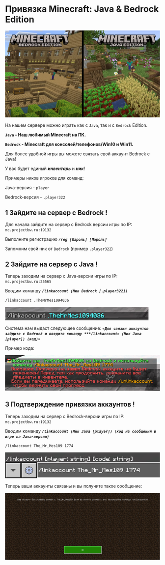 # Привязка Minecraft: Java & Bedrock Edition

![Bedrock mc](/images/bedrock/pre.png)


На нашем сервере можно играть как с `Java`, так и с `Bedrock` Edition.

**`Java` - Наш любимый Minecraft на ПК.**

**`Bedrock` - Minecraft для консолей/телефонов/Win10 и Win11.**


Для более удобной игры вы можете связать свой аккаунт Bedrock с Java!

У вас будет единый ***инвентарь*** и ***ник***!


Примеры ников игроков для команд:

Java-версия - `player`

Bedrock-версия - `.player322`


## 1 Зайдите на сервер с Bedrock !

Для начала зайдите на сервер с Bedrock версии игры по IP: `mc.projectbw.ru:19132`

Выполните регистрацию ***`/reg [Пароль] [Пароль]`***

Запомним свой ник от `Bedrock` (пример `.player322`)


## 2 Зайдите на сервер с Java !

Теперь заходим на сервер с Java-версии игры по IP: `mc.projectbw.ru:25565`

Вводим команду ***`/linkaccount (Ник Bedrock [.player322])`***

```bash
/linkaccount .TheMrMes1094036
```

![Bedrock mc1](/images/bedrock/mc1.jpg)

Система нам выдаст следующее сообщение: ***`«Для связки аккаунтов зайдите с Bedrock и введите команду ***/linkaccount» (Ник Java [player]) (код)»`***

Пример кода:

![Bedrock mc2](/images/bedrock/mc2.jpg)


## 3 Подтверждение привязки аккаунтов !


Теперь заходим на сервер с Bedrock-версии игры по IP: `mc.projectbw.ru:19132` 

Вводим команду ***`/linkaccount (Ник Java [player]) (код из сообщения в игре на Java-версии)`***

```bas
/linkaccount The_Mr_Mes109 1774
```

![Bedrock mc3](/images/bedrock/mc3.jpg)

Теперь ваши аккаунты связаны и вы получите такое сообщение:

![Bedrock mc4](/images/bedrock/mc4.jpg)
